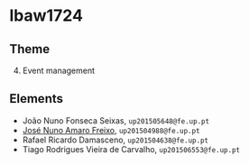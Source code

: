 # lbaw1724
## Theme
4. Event management
## Elements
* João Nuno Fonseca Seixas, `up201505648@fe.up.pt`
* [José Nuno Amaro Freixo](https://github.com/JoseFreixo), `up201504988@fe.up.pt`
* Rafael Ricardo Damasceno, `up201504638@fe.up.pt`
* Tiago Rodrigues Vieira de Carvalho, `up201506553@fe.up.pt`